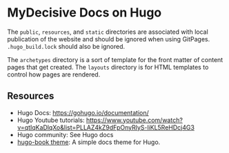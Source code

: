 # MyDecisive Docs on Hugo

The `public`, `resources`, and `static` directories are associated with local publication of the website and should be ignored when using GitPages. `.hugo_build.lock` should also be ignored.

The `archetypes` directory is a sort of template for the front matter of content pages that get created. The `layouts` directory is for HTML templates to control how pages are rendered.

## Resources

- Hugo Docs: https://gohugo.io/documentation/
- Hugo Youtube tutorials: https://www.youtube.com/watch?v=qtIqKaDlqXo&list=PLLAZ4kZ9dFpOnyRlyS-liKL5ReHDcj4G3
- Hugo community: See Hugo docs
- [hugo-book theme](https://github.com/alex-shpak/hugo-book?tab=readme-ov-file): A simple docs theme for Hugo.
